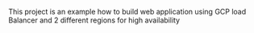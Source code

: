 This project is an example how to build web application using GCP load Balancer and 2 different regions for high availability
